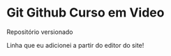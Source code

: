 # Git Github Curso em Video
 Repositório versionado

Linha que eu adicionei a partir do editor do site!
